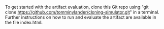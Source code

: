 To get started with the artifact evaluation, clone this Git repo using "git clone https://github.com/tomminylander/cloning-simulator.git" in a terminal. Further instructions on how to run and evaluate the artifact are available in the file index.html.
